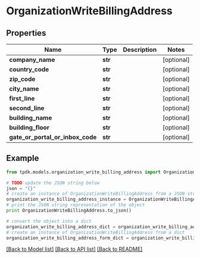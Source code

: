 # OrganizationWriteBillingAddress


## Properties
Name | Type | Description | Notes
------------ | ------------- | ------------- | -------------
**company_name** | **str** |  | [optional] 
**country_code** | **str** |  | [optional] 
**zip_code** | **str** |  | [optional] 
**city_name** | **str** |  | [optional] 
**first_line** | **str** |  | [optional] 
**second_line** | **str** |  | [optional] 
**building_name** | **str** |  | [optional] 
**building_floor** | **str** |  | [optional] 
**gate_or_portal_or_inbox_code** | **str** |  | [optional] 

## Example

```python
from tpdk.models.organization_write_billing_address import OrganizationWriteBillingAddress

# TODO update the JSON string below
json = "{}"
# create an instance of OrganizationWriteBillingAddress from a JSON string
organization_write_billing_address_instance = OrganizationWriteBillingAddress.from_json(json)
# print the JSON string representation of the object
print OrganizationWriteBillingAddress.to_json()

# convert the object into a dict
organization_write_billing_address_dict = organization_write_billing_address_instance.to_dict()
# create an instance of OrganizationWriteBillingAddress from a dict
organization_write_billing_address_form_dict = organization_write_billing_address.from_dict(organization_write_billing_address_dict)
```
[[Back to Model list]](../README.md#documentation-for-models) [[Back to API list]](../README.md#documentation-for-api-endpoints) [[Back to README]](../README.md)


